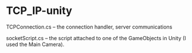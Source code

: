 # TCP_IP-unity

TCPConnection.cs – the connection handler, server communications


socketScript.cs – the script attached to one of the GameObjects in Unity (I used the Main Camera). 
